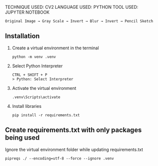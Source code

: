 TECHNIQUE USED: CV2
LANGUAGE USED: PYTHON
TOOL USED: JUPYTER NOTEBOOK

````
Original Image → Gray Scale → Invert → Blur → Invert → Pencil Sketch
````

## **Installation**

1. Create a virtual environment in the terminal
    ````
    python -m venv .venv
    ````

2. Select Python Interpreter
    ````
    CTRL + SHIFT + P
    > Python: Select Interpreter
    ````

3. Activate the virtual environment
    ````
    .venv\Scripts\activate
    ````

4. Install libraries
    ````
    pip install -r requirements.txt
    ````


## **Create requirements.txt with only packages being used**
 Ignore the virtual environment folder while updating requirements.txt
 
    
    pipreqs ./ --encoding=utf-8 --force --ignore .venv
    
